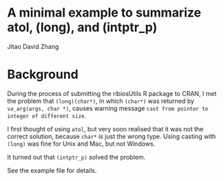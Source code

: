 A minimal example to summarize atol, (long), and (intptr_p)
===
Jitao David Zhang

# Background

During the process of submitting the ribiosUtils R package to CRAN, I met the problem that `(long)(char*)`, in which `(char*)` was returned by `va_arg(args, char *)`, causes warning message `cast from pointer to integer of different size`.

I first thought of using `atol`, but very soon realised that it was not the correct solution, because `char*` is just the wrong type. Using casting with `(long)` was fine for Unix and Mac, but not Windows.

It turned out that `(intptr_p)` solved the problem.

See the example file for details.
